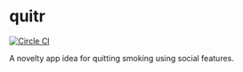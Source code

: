 # quitr

[![Circle CI](https://circleci.com/gh/poltak/quitr/tree/master.svg?style=svg)](https://circleci.com/gh/poltak/quitr/tree/master)

A novelty app idea for quitting smoking using social features.
